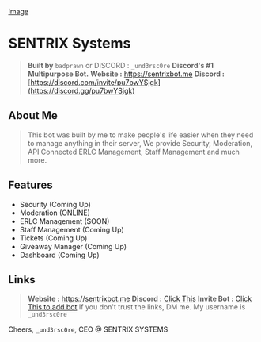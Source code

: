 [Image](https://cdn.discordapp.com/attachments/1283728086713630784/1284886571027267706/SENTRIX_SYSTEMS_1.gif?ex=66f420de&is=66f2cf5e&hm=b0fb6fa7a26c5622288b5483254f010a63e1435766070df69fc1663fff6ea1a4&)  
# SENTRIX Systems

> **Built by** `badprawn` or DISCORD :  `_und3rsc0re`
> **Discord's #1 Multipurpose Bot.**
> **Website :** https://sentrixbot.me
> **Discord :** [https://discord.com/invite/pu7bwYSjgk](https://discord.gg/pu7bwYSjgk)

## About Me
> This bot was built by me to make people's life easier when they need to manage anything in their server,
> We provide Security, Moderation, API Connected ERLC Management, Staff Management and much more.


## Features
- Security (Coming Up)
- Moderation (ONLINE)
- ERLC Management (SOON)
- Staff Management (Coming Up)
- Tickets (Coming Up)
- Giveaway Manager (Coming Up)
- Dashboard (Coming Up)

## Links
> **Website :** https://sentrixbot.me
> **Discord :** [Click This](https://discord.gg/pu7bwYSjgk)
> **Invite Bot :** [Click This to add bot](https://discord.com/oauth2/authorize?client_id=1281400469033451595)
If you don't trust the links, DM me. My username is `_und3rsc0re`

[](https://cdn.discordapp.com/attachments/1283728086713630784/1284890695491915959/Sentrix_Systems.png?ex=66f37bf5&is=66f22a75&hm=bea2e31a301abfa1fcfad87396a7d39a305d2e961287e3aa330afde777c953ba&)

Cheers,
`_und3rsc0re`,
CEO @ SENTRIX SYSTEMS
  
